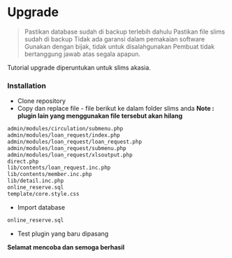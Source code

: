 
# Upgrade

> Pastikan database sudah di backup terlebih dahulu
> Pastikan file slims sudah di backup
> Tidak ada garansi dalam pemakaian software
> Gunakan dengan bijak, tidak untuk disalahgunakan
> Pembuat tidak bertanggung jawab atas segala apapun.

Tutorial upgrade diperuntukan untuk slims akasia.


### Installation

- Clone repository
- Copy dan replace file - file berikut ke dalam folder slims anda
**Note : plugin lain yang menggunakan file tersebut akan hilang**
```sh
admin/modules/circulation/submenu.php
admin/modules/loan_request/index.php
admin/modules/loan_request/loan_request.php
admin/modules/loan_request/submenu.php
admin/modules/loan_request/xlsoutput.php
direct.php
lib/contents/loan_request.inc.php
lib/contents/member.inc.php
lib/detail.inc.php
online_reserve.sql
template/core.style.css
```

- Import database

```sh
online_reserve.sql
```

- Test plugin yang baru dipasang

**Selamat mencoba dan semoga berhasil**